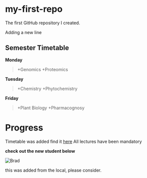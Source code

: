 # my-first-repo
The first GitHub repository I created.

Adding a new line


## Semester Timetable

**Monday**
>+Genomics
>+Proteomics

**Tuesday**
>+Chemistry
>+Phytochemistry

**Friday**
>+Plant Biology
>+Pharmacognosy


# Progress
Timetable was added find it [here](https://github.com/Programming-SBCG853-Cohort3/learningGit)
All lectures have been mandatory

**check out the new student below**


![Brad](https://avatars0.githubusercontent.com/u/72727098?s=460&v=4)

[Brad]:https://avatars0.githubusercontent.com/u/72727098?s=460&v=4 "New Student"

this was added from the local, please consider.
